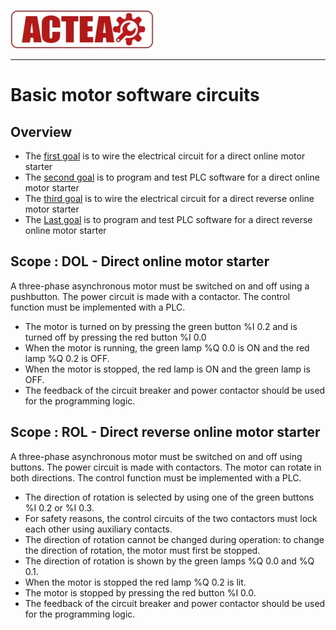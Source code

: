 
![ACTEA](../Logo_ACTEA_2.jpg)
_____________________________________
# Basic motor software circuits
## Overview
-   The [first goal](Ex05/Subchapter04_01.md) is to wire the electrical circuit for a direct online motor starter
-   The [second goal](Ex05/Subchapter04_02.md)  is to program and test PLC software for a direct online motor starter
- The [third goal](Ex05/Subchapter04_03.md) is to wire the electrical circuit for a direct reverse online motor starter
-   The [Last goal](Ex05/Subchapter04_04.md)  is to program and test PLC software for a direct reverse online motor starter

## Scope : DOL - Direct online motor starter
A three-phase asynchronous motor must be switched on and off using a pushbutton. The power circuit is made with a contactor. The control function must be implemented with a PLC.

- The motor is turned on by pressing the green button %I 0.2 and is turned off by pressing the red button %I 0.0
- When the motor is running, the green lamp %Q 0.0 is ON and the red lamp %Q 0.2 is OFF.
- When the motor is stopped, the red lamp is ON and the green lamp is OFF.
- The feedback of the circuit breaker and power contactor should be used for the programming logic.

## Scope : ROL - Direct reverse online motor starter
A three-phase asynchronous motor must be switched on and off using buttons. The power circuit is made with contactors. The motor can rotate in both directions. The control function must be implemented with a PLC.

- The direction of rotation is selected by using one of the green buttons %I 0.2 or %I 0.3.
- For safety reasons, the control circuits of the two contactors must lock each other using auxiliary contacts.
- The direction of rotation cannot be changed during operation: to change the direction of rotation, the motor must first be stopped.
- The direction of rotation is shown by the green lamps %Q 0.0 and %Q 0.1.
- When the motor is stopped the red lamp %Q 0.2 is lit.
- The motor is stopped by pressing the red button %I 0.0.
- The feedback of the circuit breaker and power contactor should be used for the programming logic.

